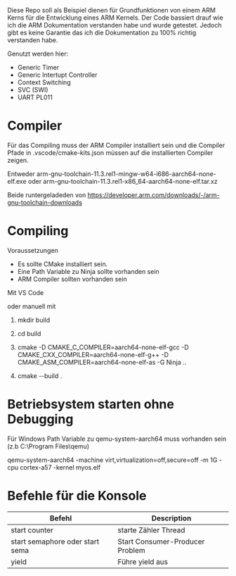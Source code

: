 Diese Repo soll als Beispiel dienen für Grundfunktionen von einem ARM Kerns für die Entwicklung eines ARM Kernels. Der Code bassiert drauf wie ich die ARM Dokumentation verstanden habe und wurde getestet. Jedoch gibt es keine Garantie das ich die Dokumentation zu 100% richtig verstanden habe.

Genutzt werden hier:
- Generic Timer
- Generic Intertupt Controller
- Context Switching
- SVC (SWI)
- UART PL011

# Compiler

Für das Compiling muss der ARM Compiler installiert sein und die Compiler Pfade in .vscode/cmake-kits.json müssen auf die installierten Compiler zeigen.

Entweder
arm-gnu-toolchain-11.3.rel1-mingw-w64-i686-aarch64-none-elf.exe
oder
arm-gnu-toolchain-11.3.rel1-x86_64-aarch64-none-elf.tar.xz

Beide runtergeladeden von https://developer.arm.com/downloads/-/arm-gnu-toolchain-downloads

# Compiling

Voraussetzungen
- Es sollte CMake installiert sein.
- Eine Path Variable zu Ninja sollte vorhanden sein
- ARM Compiler sollten vorhanden sein

Mit VS Code 

oder manuell mit

1. mkdir build

2. cd build

3. cmake -D CMAKE_C_COMPILER=aarch64-none-elf-gcc -D CMAKE_CXX_COMPILER=aarch64-none-elf-g++ -D CMAKE_ASM_COMPILER=aarch64-none-elf-as -G Ninja ..

4. cmake --build .

# Betriebsystem starten ohne Debugging

Für Windows Path Variable zu qemu-system-aarch64 muss vorhanden sein (z.b C:\Program Files\qemu)

qemu-system-aarch64 -machine virt,virtualization=off,secure=off -m 1G -cpu cortex-a57 -kernel myos.elf

# Befehle für die Konsole

| Befehl | Description |
| ----------- | ----------- |
| start counter | starte Zähler Thread |
| start semaphore oder start sema | Start Consumer-Producer Problem |
| yield | Führe yield aus|
